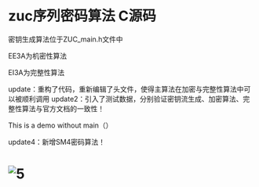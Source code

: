# zuc序列密码算法 C源码

密钥生成算法位于ZUC_main.h文件中

EE3A为机密性算法

EI3A为完整性算法



update：重构了代码，重新编辑了头文件，使得主算法在加密与完整性算法中可以被顺利调用
update2：引入了测试数据，分别验证密钥流生成、加密算法、完整性算法与官方文档的一致性！

This is a demo without main（）

update4：新增SM4密码算法！







![5](5.png)
=======

